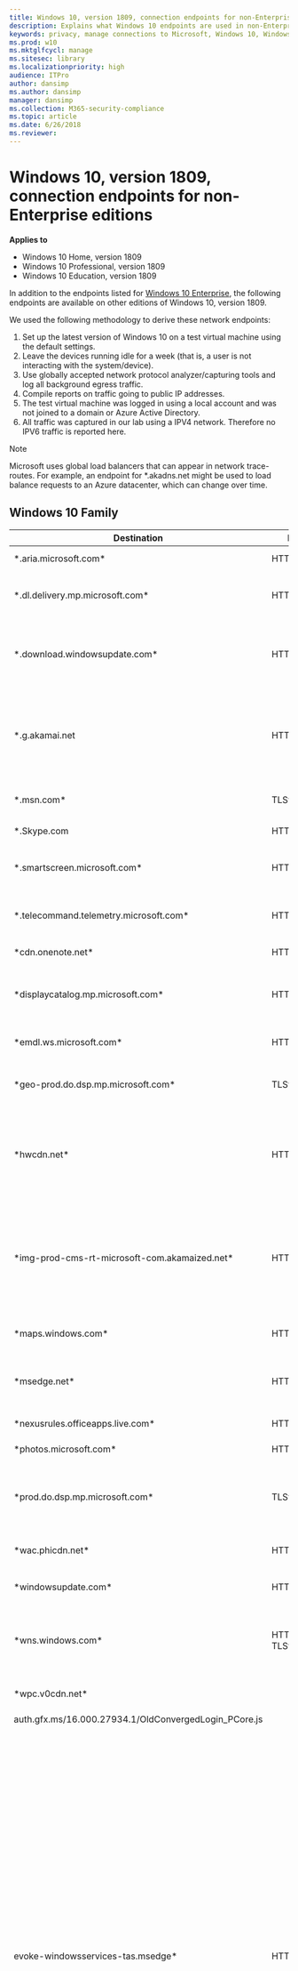 ```yaml
---
title: Windows 10, version 1809, connection endpoints for non-Enterprise editions
description: Explains what Windows 10 endpoints are used in non-Enterprise editions. Specific to Windows 10, version 1809.
keywords: privacy, manage connections to Microsoft, Windows 10, Windows Server 2016
ms.prod: w10
ms.mktglfcycl: manage
ms.sitesec: library
ms.localizationpriority: high
audience: ITPro
author: dansimp
ms.author: dansimp
manager: dansimp
ms.collection: M365-security-compliance
ms.topic: article
ms.date: 6/26/2018
ms.reviewer: 
---
```

# Windows 10, version 1809, connection endpoints for non-Enterprise editions

 **Applies to**

- Windows 10 Home, version 1809
- Windows 10 Professional, version 1809
- Windows 10 Education, version 1809

In addition to the endpoints listed for [Windows 10 Enterprise](manage-windows-1809-endpoints.md), the following endpoints are available on other editions of Windows 10, version 1809.

We used the following methodology to derive these network endpoints:

1. Set up the latest version of Windows 10 on a test virtual machine using the default settings. 
2. Leave the devices running idle for a week (that is, a user is not interacting with the system/device).
3. Use globally accepted network protocol analyzer/capturing tools and log all background egress traffic.  
4. Compile reports on traffic going to public IP addresses.
5.  The test virtual machine was logged in using a local account and was not joined to a domain or Azure Active Directory.
6.  All traffic was captured in our lab using a IPV4 network.  Therefore no IPV6 traffic is reported here. 

> [!NOTE]
> Microsoft uses global load balancers that can appear in network trace-routes. For example, an endpoint for *.akadns.net might be used to load balance requests to an Azure datacenter, which can change over time.

## Windows 10 Family

| **Destination** | **Protocol** | **Description** |
| --- | --- | --- |
|\*.aria.microsoft.com\*	| HTTPS |	Office Telemetry
|\*.dl.delivery.mp.microsoft.com\*	| HTTP |	Enables connections to Windows Update.
|\*.download.windowsupdate.com\*	| HTTP |	Used to download operating system patches and updates.
|\*.g.akamai.net	| HTTPS |	Used to check for updates to maps that have been downloaded for offline use.
|\*.msn.com\*	|TLSv1.2/HTTPS |	Windows Spotlight related traffic
|\*.Skype.com	| HTTP/HTTPS |	Skype related traffic
|\*.smartscreen.microsoft.com\*	| HTTPS |	Windows Defender Smartscreen related traffic
|\*.telecommand.telemetry.microsoft.com\*	| HTTPS |	Used by Windows Error Reporting.
|\*cdn.onenote.net*	| HTTP |	OneNote related traffic
|\*displaycatalog.mp.microsoft.com\*	| HTTPS |	Used to communicate with Microsoft Store.
|\*emdl.ws.microsoft.com\*	| HTTP |	Windows Update related traffic
|\*geo-prod.do.dsp.mp.microsoft.com\*	|TLSv1.2/HTTPS |	Enables connections to Windows Update.
|\*hwcdn.net*	| HTTP |	Used by the Highwinds Content Delivery Network to perform Windows updates.
|\*img-prod-cms-rt-microsoft-com.akamaized.net*	| HTTPS |	Used to download image files that are called when applications run (Microsoft Store or Inbox MSN Apps).
|\*maps.windows.com\*	| HTTPS |	Related to Maps application.
|\*msedge.net*	| HTTPS |	Used by OfficeHub to get the metadata of Office apps.
|\*nexusrules.officeapps.live.com\*	| HTTPS |	Office Telemetry
|\*photos.microsoft.com\*	| HTTPS |	Photos App related traffic
|\*prod.do.dsp.mp.microsoft.com\*	|TLSv1.2/HTTPS |	Used for Windows Update downloads of apps and OS updates.
|\*wac.phicdn.net*	| HTTP |	Windows Update related traffic
|\*windowsupdate.com\*	| HTTP |	Windows Update related traffic
|\*wns.windows.com\*	| HTTPS, TLSv1.2 |	Used for the Windows Push Notification Services (WNS).
|\*wpc.v0cdn.net*	| |	Windows Telemetry related traffic
|auth.gfx.ms/16.000.27934.1/OldConvergedLogin_PCore.js	| |	MSA related
|evoke-windowsservices-tas.msedge*	| HTTPS |	The following endpoint is used by the Photos app to download configuration files, and to connect to the Microsoft 365 admin center's shared infrastructure, including Office. To turn off traffic for this endpoint, either uninstall the Photos app or disable the Microsoft Store. If you disable the Microsoft store, other Store apps cannot be installed or updated. Additionally, the Microsoft Store won't be able to revoke malicious Store apps and users will still be able to open them.
|fe2.update.microsoft.com\*	|TLSv1.2/HTTPS |	Enables connections to Windows Update, Microsoft Update, and the online services of Microsoft Store.
|fe3.\*.mp.microsoft.com.\* 	|TLSv1.2/HTTPS |	Enables connections to Windows Update, Microsoft Update, and the online services of Microsoft Store.
|fs.microsoft.com	| |	Font Streaming (in ENT traffic)
|g.live.com\*	| HTTPS |	Used by OneDrive
|iriscoremetadataprod.blob.core.windows.net	| HTTPS |	Windows Telemetry
|mscrl.microsoft.com	| |	Certificate Revocation List related traffic.
|ocsp.digicert.com\*	| HTTP |	CRL and OCSP checks to the issuing certificate authorities.
|officeclient.microsoft.com	| HTTPS |	Office related traffic.
|oneclient.sfx.ms*	| HTTPS |	Used by OneDrive for Business to download and verify app updates.
|purchase.mp.microsoft.com\*	| HTTPS |	Used to communicate with Microsoft Store.
|query.prod.cms.rt.microsoft.com\*	| HTTPS |	Used to retrieve Windows Spotlight metadata.
|ris.api.iris.microsoft.com\*	|TLSv1.2/HTTPS |	Used to retrieve Windows Spotlight metadata.
|ris-prod-atm.trafficmanager.net	| HTTPS |	Azure traffic manager
|settings.data.microsoft.com\*	| HTTPS |	Used for Windows apps to dynamically update their configuration.
|settings-win.data.microsoft.com\*	| HTTPS |	Used for Windows apps to dynamically update their configuration.
|sls.update.microsoft.com\*	|TLSv1.2/HTTPS |	Enables connections to Windows Update.
|store*.dsx.mp.microsoft.com\*	| HTTPS |	Used to communicate with Microsoft Store.
|storecatalogrevocation.storequality.microsoft.com\*	| HTTPS |	Used to revoke licenses for malicious apps on the Microsoft Store.
|store-images.s-microsoft.com\*	| HTTP |	Used to get images that are used for Microsoft Store suggestions.
|tile-service.weather.microsoft.com\*	| HTTP |	Used to download updates to the Weather app Live Tile.
|tsfe.trafficshaping.dsp.mp.microsoft.com\*	|TLSv1.2 |	Used for content regulation.
|v10.events.data.microsoft.com	| HTTPS |	Diagnostic Data
|wdcp.microsoft.*	|TLSv1.2 |	Used for Windows Defender when Cloud-based Protection is enabled.
|wd-prod-cp-us-west-1-fe.westus.cloudapp.azure.com	| HTTPS |	Windows Defender related traffic.
|www.bing.com*	| HTTP |	Used for updates for Cortana, apps, and Live Tiles.

## Windows 10 Pro

| **Destination** | **Protocol** | **Description** |
| --- | --- | --- |
| *.e-msedge.net	| HTTPS |	Used by OfficeHub to get the metadata of Office apps. |
| *.g.akamaiedge.net	| HTTPS |	Used to check for updates to maps that have been downloaded for offline use. |
| *.s-msedge.net	| HTTPS |	Used by OfficeHub to get the metadata of Office apps. |
| \*.tlu.dl.delivery.mp.microsoft.com/\* | HTTP | Enables connections to Windows Update. |
| *geo-prod.dodsp.mp.microsoft.com.nsatc.net	| HTTPS |	Enables connections to Windows Update. |
| arc.msn.com.nsatc.net	| HTTPS |	Used to retrieve Windows Spotlight metadata. |
| au.download.windowsupdate.com/* | HTTP | Enables connections to Windows Update. |
| ctldl.windowsupdate.com/msdownload/update/* | HTTP |	Used to download certificates that are publicly known to be fraudulent. |
| cy2.licensing.md.mp.microsoft.com.akadns.net	| HTTPS |	Used to communicate with Microsoft Store. |
| cy2.settings.data.microsoft.com.akadns.net	| HTTPS |	Used to communicate with Microsoft Store. |
| dm3p.wns.notify.windows.com.akadns.net	| HTTPS |	Used for the Windows Push Notification Services (WNS) |
| fe3.delivery.dsp.mp.microsoft.com.nsatc.net	| HTTPS |	Enables connections to Windows Update, Microsoft Update, and the online services of Microsoft Store. |
| g.msn.com.nsatc.net	| HTTPS |	Used to retrieve Windows Spotlight metadata. |
| ipv4.login.msa.akadns6.net	| HTTPS |	Used for Microsoft accounts to sign in. |
| location-inference-westus.cloudapp.net	| HTTPS |	Used for location data. |
| modern.watson.data.microsoft.com.akadns.net	| HTTPS |	Used by Windows Error Reporting. |
| ocsp.digicert.com\* |	HTTP | CRL and OCSP checks to the issuing certificate authorities. |
| ris.api.iris.microsoft.com.akadns.net	| HTTPS |	Used to retrieve Windows Spotlight metadata. |
| tile-service.weather.microsoft.com/* | HTTP |	Used to download updates to the Weather app Live Tile. |
| tsfe.trafficshaping.dsp.mp.microsoft.com	| HTTPS |	Used for content regulation. |
| vip5.afdorigin-prod-am02.afdogw.com	| HTTPS |	Used to serve office 365 experimentation traffic |


## Windows 10 Education

| **Destination** | **Protocol** | **Description** |
| --- | --- | --- |
| *.b.akamaiedge.net	| HTTPS |	Used to check for updates to maps that have been downloaded for offline use. |
| *.e-msedge.net	| HTTPS |	Used by OfficeHub to get the metadata of Office apps. |
| *.g.akamaiedge.net	| HTTPS |	Used to check for updates to maps that have been downloaded for offline use. |
| *.s-msedge.net	| HTTPS |	Used by OfficeHub to get the metadata of Office apps. |
| *.telecommand.telemetry.microsoft.com.akadns.net | HTTPS | Used by Windows Error Reporting. |
| *.tlu.dl.delivery.mp.microsoft.com\* | HTTP | Enables connections to Windows Update. |
| *.windowsupdate.com\* | HTTP | Enables connections to Windows Update. |
| *geo-prod.do.dsp.mp.microsoft.com	| HTTPS |	Enables connections to Windows Update. |
| au.download.windowsupdate.com\* | HTTP | Enables connections to Windows Update. |
| cdn.onenote.net/livetile/*	| HTTPS |	Used for OneNote Live Tile. |
| client-office365-tas.msedge.net/*	| HTTPS |	Used to connect to the Microsoft 365 admin center’s shared infrastructure, including Office. |
| config.edge.skype.com/*	| HTTPS |	Used to retrieve Skype configuration values.  |
| ctldl.windowsupdate.com/* | HTTP | Used to download certificates that are publicly known to be fraudulent. |
| cy2.displaycatalog.md.mp.microsoft.com.akadns.net	| HTTPS |	Used to communicate with Microsoft Store. |
| cy2.licensing.md.mp.microsoft.com.akadns.net	| HTTPS |	Used to communicate with Microsoft Store. |
| cy2.settings.data.microsoft.com.akadns.net	| HTTPS |	Used to communicate with Microsoft Store. |
| displaycatalog.mp.microsoft.com/*	| HTTPS |	Used to communicate with Microsoft Store. | 
| download.windowsupdate.com/*	| HTTPS |	Enables connections to Windows Update. |
| emdl.ws.microsoft.com/* | HTTP | Used to download apps from the Microsoft Store. |
| fe2.update.microsoft.com/*	| HTTPS |	Enables connections to Windows Update, Microsoft Update, and the online services of Microsoft Store. |
| fe3.delivery.dsp.mp.microsoft.com.nsatc.net	| HTTPS |	Enables connections to Windows Update, Microsoft Update, and the online services of Microsoft Store. |
| fe3.delivery.mp.microsoft.com/*	| HTTPS |	Enables connections to Windows Update, Microsoft Update, and the online services of Microsoft Store. |
| g.live.com/odclientsettings/*	| HTTPS |	Used by OneDrive for Business to download and verify app updates. |
| g.msn.com.nsatc.net	| HTTPS |	Used to retrieve Windows Spotlight metadata. |
| ipv4.login.msa.akadns6.net	| HTTPS |	Used for Microsoft accounts to sign in. |
| licensing.mp.microsoft.com/*	| HTTPS |	Used for online activation and some app licensing. |
| maps.windows.com/windows-app-web-link	| HTTPS |	Link to Maps application |
| modern.watson.data.microsoft.com.akadns.net	| HTTPS |	Used by Windows Error Reporting. |
| ocos-office365-s2s.msedge.net/*	| HTTPS |	Used to connect to the Microsoft 365 admin center's shared infrastructure. |
| ocsp.digicert.com\* |	HTTP | CRL and OCSP checks to the issuing certificate authorities. |
| oneclient.sfx.ms/*	| HTTPS |	Used by OneDrive for Business to download and verify app updates. |
| settings-win.data.microsoft.com/settings/*	| HTTPS |	Used as a way for apps to dynamically update their configuration. |
| sls.update.microsoft.com/*	| HTTPS |	Enables connections to Windows Update. |
| storecatalogrevocation.storequality.microsoft.com/*	| HTTPS |	Used to revoke licenses for malicious apps on the Microsoft Store. |
| tile-service.weather.microsoft.com/* | HTTP | Used to download updates to the Weather app Live Tile. |
| tsfe.trafficshaping.dsp.mp.microsoft.com	| HTTPS |	Used for content regulation. |
| vip5.afdorigin-prod-ch02.afdogw.com	| HTTPS |	Used to serve office 365 experimentation traffic. |
| watson.telemetry.microsoft.com/Telemetry.Request	| HTTPS |	Used by Windows Error Reporting. |
| bing.com/*	| HTTPS |	Used for updates for Cortana, apps, and Live Tiles. |
